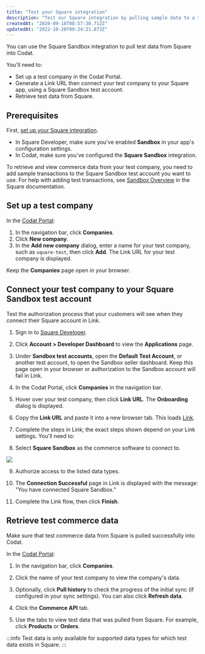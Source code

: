 ```yaml
---
title: "Test your Square integration"
description: "Test our Square integration by pulling sample data to a test Company"
createdAt: "2020-09-18T08:57:30.712Z"
updatedAt: "2022-10-20T09:24:21.873Z"
---
```


You can use the Square Sandbox integration to pull test data from Square into Codat.

You'll need to:

- Set up a test company in the Codat Portal.
- Generate a Link URL then connect your test company to your Square app, using a Square Sandbox test account.
- Retrieve test data from Square.

## Prerequisites

First, [set up your Square integration](/commerce-square-setup).

- In Square Developer, make sure you've enabled **Sandbox** in your app's configuration settings.
- In Codat, make sure you've configured the **Square Sandbox** integration.

To retrieve and view commerce data from your test company, you need to add sample transactions to the Square Sandbox test account you want to use. For help with adding test transactions, see <a href="https://developer.squareup.com/docs/devtools/sandbox/overview" target="_blank">Sandbox Overview</a> in the Square documentation.

## Set up a test company

In the <a href="https://app.codat.io/" target="_blank">Codat Portal</a>:

1. In the navigation bar, click **Companies**.
2. Click **New company**.
3. In the **Add new company** dialog, enter a name for your test company, such as `square-test`, then click **Add**.
   The Link URL for your test company is displayed.

Keep the **Companies** page open in your browser.

## Connect your test company to your Square Sandbox test account

Test the authorization process that your customers will see when they connect their Square account in Link.

1. Sign in to <a href="https://developer.squareup.com/" target="_blank">Square Developer</a>.
2. Click **Account > Developer Dashboard** to view the **Applications** page.
3. Under **Sandbox test accounts**, open the **Default Test Account**, or another test account, to open the Sandbox seller dashboard. Keep this page open in your browser or authorization to the Sandbox account will fail in Link.
4. In the Codat Portal, click **Companies** in the navigation bar.
5. Hover over your test company, then click **Link URL**. The **Onboarding** dialog is displayed.
6. Copy the **Link URL** and paste it into a new browser tab. This loads [Link](/link).

7. Complete the steps in Link; the exact steps shown depend on your Link settings. You'll need to:

8. Select **Square Sandbox** as the commerce software to connect to.

<img src="https://files.readme.io/5b21f24-link-site-select-square-sandbox.png" />

9. Authorize access to the listed data types.

10. The **Connection Successful** page in Link is displayed with the message: "You have connected Square Sandbox."

11. Complete the Link flow, then click **Finish**.

## Retrieve test commerce data

Make sure that test commerce data from Square is pulled successfully into Codat.

In the <a href="https://app.codat.io/" target="_blank">Codat Portal</a>:

1. In the navigation bar, click **Companies**.

2. Click the name of your test company to view the company's data.

3. Optionally, click **Pull history** to check the progress of the initial sync (if configured in your sync settings). You can also click **Refresh data**.

4. Click the **Commerce API** tab.

5. Use the tabs to view test data that was pulled from Square. For example, click **Products** or **Orders**.

:::info
Test data is only available for supported data types for which test data exists in Square.
:::

